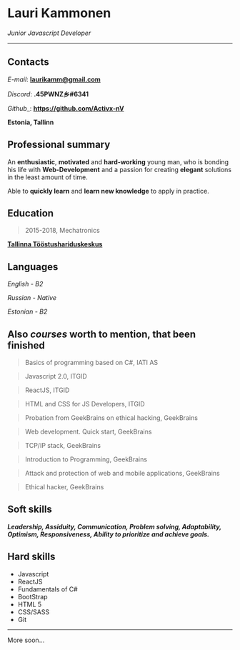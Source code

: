 # Lauri Kammonen
_Junior Javascript Developer_

<hr>

## Contacts

_E-mail_: **laurikamm@gmail.com**

_Discord_: **.45PWNZ乡#6341**

_Github__: **https://github.com/Activx-nV**

**Estonia, Tallinn**

## Professional summary

An __enthusiastic__, __motivated__ and __hard-working__ young man, who is bonding his life with **Web-Development** and a passion for creating __elegant__ solutions in the least amount of time.

Able to __quickly learn__ and __learn new knowledge__ to apply in practice.

## Education
> 2015-2018, Mechatronics

**[Tallinna Tööstushariduskeskus](https://www.tthk.ee/)**

## Languages

_English - B2_

_Russian - Native_

_Estonian - B2_

## Also _courses_ worth to mention, that been finished

> Basics of programming based on C#, IATI AS

> Javascript 2.0, ITGID

> ReactJS, ITGID

> HTML and CSS for JS Developers, ITGID

> Probation from GeekBrains on ethical hacking, GeekBrains

> Web development. Quick start, GeekBrains

> TCP/IP stack, GeekBrains

> Introduction to Programming, GeekBrains

> Attack and protection of web and mobile applications, GeekBrains

> Ethical hacker, GeekBrains

## Soft skills
**_Leadership, Assiduity, Communication, Problem solving, Adaptability, Optimism, Responsiveness, Ability to prioritize and achieve goals._**

## Hard skills
- Javascript
- ReactJS
- Fundamentals of C#
- BootStrap
- HTML 5
- CSS/SASS
- Git

<hr>

More soon...
